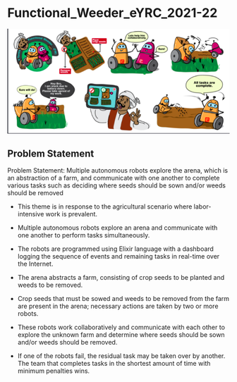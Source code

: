 # Functional_Weeder_eYRC_2021-22

![Poster](poster.png)

## Problem Statement
Problem Statement: Multiple autonomous robots explore the arena, which is an abstraction of a farm,
and communicate with one another to complete various tasks such as deciding where seeds should be sown and/or weeds should be removed
* This theme is in response to the agricultural scenario where labor-intensive work is prevalent. 
* Multiple autonomous robots explore an arena and communicate with one another to perform tasks simultaneously. 
* The robots are programmed using Elixir language with a dashboard logging the sequence of events and remaining tasks in real-time over the Internet.

* The arena abstracts a farm, consisting of crop seeds to be planted and weeds to be removed. 
* Crop seeds that must be sowed and weeds to be removed from the farm are present in the arena; necessary actions are taken by two or more robots. 
* These robots work collaboratively and communicate with each other to explore the unknown farm and determine where seeds should be sown and/or weeds should be removed. 
* If one of the robots fail, the residual task may be taken over by another. The team that completes tasks in the shortest amount of time with minimum penalties wins.
